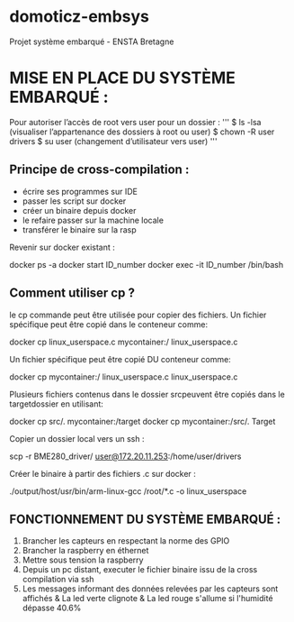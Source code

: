 # domoticz-embsys
Projet système embarqué - ENSTA Bretagne



# MISE EN PLACE DU SYSTÈME EMBARQUÉ :

Pour autoriser l’accès de root vers user pour un dossier : 
'''
$ ls -lsa (visualiser l’appartenance des dossiers à root ou user)
$ chown -R user drivers
$ su user (changement d’utilisateur vers user)
'''


## Principe de cross-compilation :

- écrire ses programmes sur IDE
- passer les script sur docker
- créer un binaire depuis docker
- le refaire passer sur la machine locale
- transférer le binaire sur la rasp



Revenir sur docker existant :

docker ps -a
docker start ID_number
docker exec -it  ID_number /bin/bash

## Comment utiliser cp ? 

le cp commande peut être utilisée pour copier des fichiers.
Un fichier spécifique peut être copié dans le conteneur comme:

docker cp linux_userspace.c mycontainer:/ linux_userspace.c

Un fichier spécifique peut être copié DU conteneur comme:

docker cp mycontainer:/ linux_userspace.c  linux_userspace.c

Plusieurs fichiers contenus dans le dossier srcpeuvent être copiés dans le targetdossier en utilisant:

docker cp src/. mycontainer:/target
docker cp mycontainer:/src/. Target

Copier un dossier local vers un ssh :

scp -r BME280_driver/ user@172.20.11.253:/home/user/drivers


Créer le binaire à partir des fichiers .c sur docker :

./output/host/usr/bin/arm-linux-gcc /root/*.c -o linux_userspace



## FONCTIONNEMENT DU SYSTÈME EMBARQUÉ :

1) Brancher les capteurs en respectant la norme des GPIO
2) Brancher la raspberry en éthernet
3) Mettre sous tension la raspberry
4) Depuis un pc distant, executer le fichier binaire issu de la cross compilation via ssh
5) Les messages informant des données relevées par les capteurs sont affichés
   &
   La led verte clignote
   &
   La led rouge s'allume si l'humidité dépasse 40.6%
   






